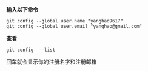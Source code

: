 
**输入以下命令**
```
git config --global user.name "yanghao9617" 
git config --global user.email "yanghao@gmail.com"
```

**查看**
```
git config  --list
```
回车就会显示你的注册名字和注册邮箱

